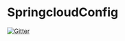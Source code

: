 # SpringcloudConfig

[![Gitter](https://badges.gitter.im/hsafjreklfajkfej/community.svg)](https://gitter.im/hsafjreklfajkfej/community?utm_source=badge&utm_medium=badge&utm_campaign=pr-badge&utm_content=badge)